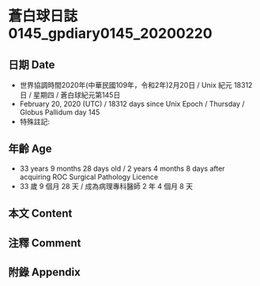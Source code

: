 # 蒼白球日誌0145_gpdiary0145_20200220 #

## 日期 Date ##

* 世界協調時間2020年(中華民國109年，令和2年)2月20日 / Unix 紀元 18312 日 / 星期四 / 蒼白球紀元第145日
* February 20, 2020 (UTC) / 18312 days since Unix Epoch / Thursday / Globus Pallidum day 145
* 特殊註記:

## 年齡 Age ##

* 33 years 9 months 28 days old / 2 years 4 months 8 days after acquiring ROC Surgical Pathology Licence
* 33 歲 9 個月 28 天 / 成為病理專科醫師 2 年 4 個月 8 天

## 本文 Content ##

## 注釋 Comment ##


## 附錄 Appendix ##

